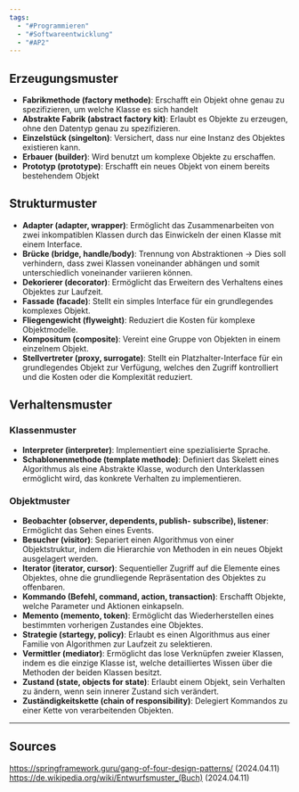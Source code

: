```yaml
---
tags:
  - "#Programmieren"
  - "#Softwareentwicklung"
  - "#AP2"
---
```

## Erzeugungsmuster
+ **Fabrikmethode (factory methode)**: Erschafft ein Objekt ohne genau zu spezifizieren, um welche Klasse es sich handelt
+ **Abstrakte Fabrik (abstract factory kit)**: Erlaubt es Objekte zu erzeugen, ohne den Datentyp genau zu spezifizieren.
+ **Einzelstück (singelton)**: Versichert, dass nur eine Instanz des Objektes existieren kann.
+ **Erbauer (builder)**: Wird benutzt um komplexe Objekte zu erschaffen.
+ **Prototyp (prototype)**: Erschafft ein neues Objekt von einem bereits bestehendem Objekt

## Strukturmuster
+ **Adapter (adapter, wrapper)**: Ermöglicht das Zusammenarbeiten von zwei inkompatiblen Klassen durch das Einwickeln der einen Klasse mit einem Interface.
+ **Brücke (bridge, handle/body)**: Trennung von Abstraktionen -> Dies soll verhindern, dass zwei Klassen voneinander abhängen und somit unterschiedlich voneinander variieren können.
+ **Dekorierer (decorator)**: Ermöglicht das Erweitern des Verhaltens eines Objektes zur Laufzeit.
+ **Fassade (facade)**: Stellt ein simples Interface für ein grundlegendes komplexes Objekt.
+ **Fliegengewicht (flyweight)**: Reduziert die Kosten für komplexe Objektmodelle.
+ **Kompositum (composite)**: Vereint eine Gruppe von Objekten in einem einzelnem Objekt.
+ **Stellvertreter (proxy, surrogate)**: Stellt ein Platzhalter-Interface für ein grundlegendes Objekt zur Verfügung, welches den Zugriff kontrolliert und die Kosten oder die Komplexität reduziert.

## Verhaltensmuster
### Klassenmuster
+ **Interpreter (interpreter)**: Implementiert eine spezialisierte Sprache.
+ **Schablonenmethode (template methode)**: Definiert das Skelett eines Algorithmus als eine Abstrakte Klasse, wodurch den Unterklassen ermöglicht wird, das konkrete Verhalten zu implementieren.

### Objektmuster
+ **Beobachter (observer, dependents, publish- subscribe), listener**: Ermöglicht das Sehen eines Events.
+ **Besucher (visitor)**: Separiert einen Algorithmus von einer Objektstruktur, indem die Hierarchie von Methoden in ein neues Objekt ausgelagert werden.
+ **Iterator (iterator, cursor)**: Sequentieller Zugriff auf die Elemente eines Objektes, ohne die grundliegende Repräsentation des Objektes zu offenbaren.
+ **Kommando (Befehl, command, action, transaction)**: Erschafft Objekte, welche Parameter und Aktionen einkapseln.
+ **Memento (memento, token)**: Ermöglicht das Wiederherstellen eines bestimmten vorherigen Zustandes eine Objektes.
+ **Strategie (startegy, policy)**: Erlaubt es einen Algorithmus aus einer Familie von Algorithmen zur Laufzeit zu selektieren.
+ **Vermittler (mediator)**: Ermöglicht das lose Verknüpfen zweier Klassen, indem es die einzige Klasse ist, welche detailliertes Wissen über die Methoden der beiden Klassen besitzt. 
+ **Zustand (state, objects for state)**: Erlaubt einem Objekt, sein Verhalten zu ändern, wenn sein innerer Zustand sich verändert.
+ **Zuständigkeitskette (chain of responsibility)**: Delegiert Kommandos zu einer Kette von verarbeitenden Objekten.


---
## Sources
https://springframework.guru/gang-of-four-design-patterns/ (2024.04.11)
https://de.wikipedia.org/wiki/Entwurfsmuster_(Buch) (2024.04.11)